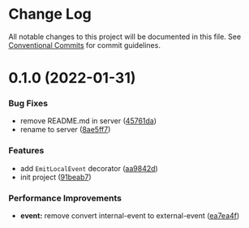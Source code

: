 # Change Log

All notable changes to this project will be documented in this file.
See [Conventional Commits](https://conventionalcommits.org) for commit guidelines.

# 0.1.0 (2022-01-31)


### Bug Fixes

* remove README.md in server ([45761da](https://github.com/uni-js/uni/commit/45761da0473c095b7e500d7f2a7ba8909e303498))
* rename to server ([8ae5ff7](https://github.com/uni-js/uni/commit/8ae5ff7c023c9999360842cd2d88d61387b63782))


### Features

* add `EmitLocalEvent` decorator ([aa9842d](https://github.com/uni-js/uni/commit/aa9842d39649e2a1a6be78185af6ddfc087bbe79))
* init project ([91beab7](https://github.com/uni-js/uni/commit/91beab7330f90eb4324f28920e73f43d1f181280))


### Performance Improvements

* **event:** remove convert internal-event to external-event ([ea7ea4f](https://github.com/uni-js/uni/commit/ea7ea4ff7d5588de2c512ee034746ae329125d65))
